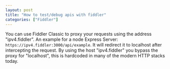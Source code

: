 ```yaml
---
layout: post
title: "How to test/debug apis with fiddler"
categories: ["Fiddler"]
---
```


You can use Fiddler Classic to proxy your requests using the address "ipv4.fiddler". An example for a node Express Server: `https://ipv4.fiddler:3000/api/example`. It will redirect it to localhost after intercepting the request. By using the host "ipv4.fiddler" you bypass the proxy for "localhost", this is hardcoded in many of the modern HTTP stacks today.